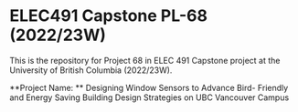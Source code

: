 # ELEC491 Capstone PL-68 (2022/23W)
This is the repository for Project 68 in ELEC 491 Capstone project at the University of British Columbia (2022/23W). 

**Project Name: ** Designing Window Sensors to Advance Bird- Friendly
and Energy Saving Building Design Strategies on UBC
Vancouver Campus
